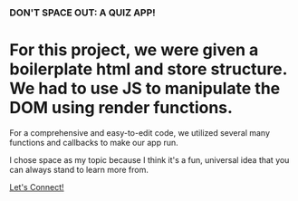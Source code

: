 ### DON'T SPACE OUT: A QUIZ APP!

# For this project, we were given a boilerplate html and store structure. We had to use JS to manipulate the DOM using render functions.

For a comprehensive and easy-to-edit code, we utilized several many functions and callbacks to make our app run.

I chose space as my topic because I think it's a fun, universal idea that you can always stand to learn more from.

[Let's Connect!](https://linktr.ee/jenna.chestnut)
